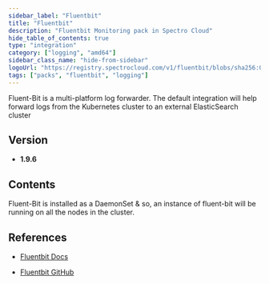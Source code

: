```yaml
---
sidebar_label: "Fluentbit"
title: "Fluentbit"
description: "Fluentbit Monitoring pack in Spectro Cloud"
hide_table_of_contents: true
type: "integration"
category: ["logging", "amd64"]
sidebar_class_name: "hide-from-sidebar"
logoUrl: "https://registry.spectrocloud.com/v1/fluentbit/blobs/sha256:012fbab20e3427b6c1f6a73d2ea0b4cc43cf60991774c4800ddf3e23c4b64544?type=image.webp"
tags: ["packs", "fluentbit", "logging"]
---
```


Fluent-Bit is a multi-platform log forwarder. The default integration will help forward logs from the Kubernetes cluster
to an external ElasticSearch cluster

## Version

- **1.9.6**

## Contents

Fluent-Bit is installed as a DaemonSet & so, an instance of fluent-bit will be running on all the nodes in the cluster.

## References

- [Fluentbit Docs](https://docs.fluentbit.io/manual)

- [Fluentbit GitHub](https://github.com/fluent/fluent-bit)
